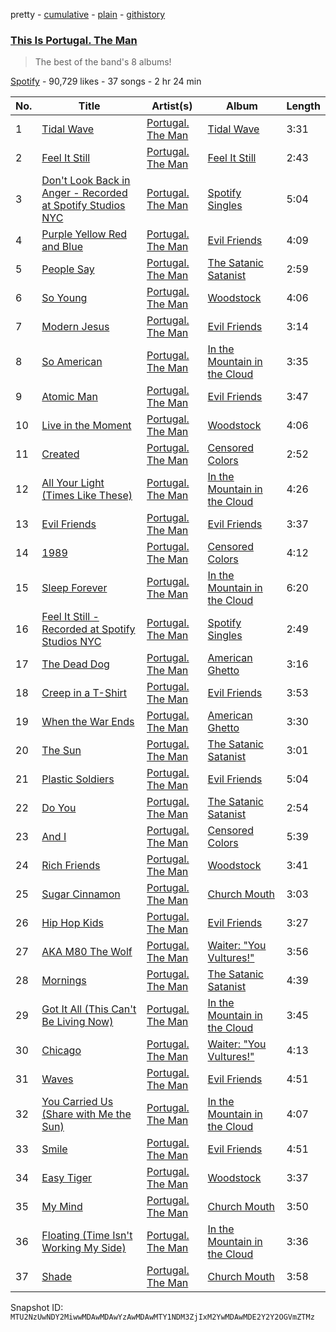 pretty - [cumulative](/playlists/cumulative/37i9dQZF1DWUbOQi4OiTx4.md) - [plain](/playlists/plain/37i9dQZF1DWUbOQi4OiTx4) - [githistory](https://github.githistory.xyz/mackorone/spotify-playlist-archive/blob/main/playlists/plain/37i9dQZF1DWUbOQi4OiTx4)

### [This Is Portugal\. The Man](https://open.spotify.com/playlist/37i9dQZF1DWUbOQi4OiTx4)

> The best of the band's 8 albums!

[Spotify](https://open.spotify.com/user/spotify) - 90,729 likes - 37 songs - 2 hr 24 min

| No. | Title | Artist(s) | Album | Length |
|---|---|---|---|---|
| 1 | [Tidal Wave](https://open.spotify.com/track/07NAYx3UuWYtW7cAT6e8Rt) | [Portugal\. The Man](https://open.spotify.com/artist/4kI8Ie27vjvonwaB2ePh8T) | [Tidal Wave](https://open.spotify.com/album/0gkdjfOtYGViTwn3tJY3U9) | 3:31 |
| 2 | [Feel It Still](https://open.spotify.com/track/7FESgYLcOufHqKlwrvJN60) | [Portugal\. The Man](https://open.spotify.com/artist/4kI8Ie27vjvonwaB2ePh8T) | [Feel It Still](https://open.spotify.com/album/2fbps64P1Z4EEktydBn9yZ) | 2:43 |
| 3 | [Don't Look Back in Anger \- Recorded at Spotify Studios NYC](https://open.spotify.com/track/7HtrKGoFZybzudx2hPOwct) | [Portugal\. The Man](https://open.spotify.com/artist/4kI8Ie27vjvonwaB2ePh8T) | [Spotify Singles](https://open.spotify.com/album/7iDdb2gzMIVZEV0ZSlXu83) | 5:04 |
| 4 | [Purple Yellow Red and Blue](https://open.spotify.com/track/4WMuY659P2MKnoW40oGXe8) | [Portugal\. The Man](https://open.spotify.com/artist/4kI8Ie27vjvonwaB2ePh8T) | [Evil Friends](https://open.spotify.com/album/6VoOCCv0bXPrTHDncJyIgF) | 4:09 |
| 5 | [People Say](https://open.spotify.com/track/4uf5rm43PiWhKjwytMwmAc) | [Portugal\. The Man](https://open.spotify.com/artist/4kI8Ie27vjvonwaB2ePh8T) | [The Satanic Satanist](https://open.spotify.com/album/04V5tTHMYIGBzcYxGMgRFn) | 2:59 |
| 6 | [So Young](https://open.spotify.com/track/4SNtyKNyYJ8ERT7YLlnFBr) | [Portugal\. The Man](https://open.spotify.com/artist/4kI8Ie27vjvonwaB2ePh8T) | [Woodstock](https://open.spotify.com/album/4VzzEviJGYUtAeSsJlI9QB) | 4:06 |
| 7 | [Modern Jesus](https://open.spotify.com/track/7iOyMOxdOULvXqUqC26spJ) | [Portugal\. The Man](https://open.spotify.com/artist/4kI8Ie27vjvonwaB2ePh8T) | [Evil Friends](https://open.spotify.com/album/6VoOCCv0bXPrTHDncJyIgF) | 3:14 |
| 8 | [So American](https://open.spotify.com/track/4vWNhCGqrNVfZxunY47GDf) | [Portugal\. The Man](https://open.spotify.com/artist/4kI8Ie27vjvonwaB2ePh8T) | [In the Mountain in the Cloud](https://open.spotify.com/album/1OWNvsDzhEwT5cXLlo9iO7) | 3:35 |
| 9 | [Atomic Man](https://open.spotify.com/track/43QhrhgRrH9NWy6eoUro4X) | [Portugal\. The Man](https://open.spotify.com/artist/4kI8Ie27vjvonwaB2ePh8T) | [Evil Friends](https://open.spotify.com/album/6VoOCCv0bXPrTHDncJyIgF) | 3:47 |
| 10 | [Live in the Moment](https://open.spotify.com/track/60eOMEt3WNVX1m1jmApmnX) | [Portugal\. The Man](https://open.spotify.com/artist/4kI8Ie27vjvonwaB2ePh8T) | [Woodstock](https://open.spotify.com/album/4VzzEviJGYUtAeSsJlI9QB) | 4:06 |
| 11 | [Created](https://open.spotify.com/track/0MLfGxS1QLKbzmzicOrFpB) | [Portugal\. The Man](https://open.spotify.com/artist/4kI8Ie27vjvonwaB2ePh8T) | [Censored Colors](https://open.spotify.com/album/2YCy2HmHCqh2yOoDuDFHhI) | 2:52 |
| 12 | [All Your Light \(Times Like These\)](https://open.spotify.com/track/3UOlYczxtt70Xj1VplXgj8) | [Portugal\. The Man](https://open.spotify.com/artist/4kI8Ie27vjvonwaB2ePh8T) | [In the Mountain in the Cloud](https://open.spotify.com/album/1OWNvsDzhEwT5cXLlo9iO7) | 4:26 |
| 13 | [Evil Friends](https://open.spotify.com/track/633TjzvG2smpc0aYgN9Xkd) | [Portugal\. The Man](https://open.spotify.com/artist/4kI8Ie27vjvonwaB2ePh8T) | [Evil Friends](https://open.spotify.com/album/6VoOCCv0bXPrTHDncJyIgF) | 3:37 |
| 14 | [1989](https://open.spotify.com/track/6zNtxhsZhTTSNGXuUGbity) | [Portugal\. The Man](https://open.spotify.com/artist/4kI8Ie27vjvonwaB2ePh8T) | [Censored Colors](https://open.spotify.com/album/2YCy2HmHCqh2yOoDuDFHhI) | 4:12 |
| 15 | [Sleep Forever](https://open.spotify.com/track/1l5lKWHRfyY7Y3FvDBXlvJ) | [Portugal\. The Man](https://open.spotify.com/artist/4kI8Ie27vjvonwaB2ePh8T) | [In the Mountain in the Cloud](https://open.spotify.com/album/1OWNvsDzhEwT5cXLlo9iO7) | 6:20 |
| 16 | [Feel It Still \- Recorded at Spotify Studios NYC](https://open.spotify.com/track/5Xh97PTcc1LxMF8sc8Xhis) | [Portugal\. The Man](https://open.spotify.com/artist/4kI8Ie27vjvonwaB2ePh8T) | [Spotify Singles](https://open.spotify.com/album/7iDdb2gzMIVZEV0ZSlXu83) | 2:49 |
| 17 | [The Dead Dog](https://open.spotify.com/track/4gYYJ29alvvWw1LEkVKkC7) | [Portugal\. The Man](https://open.spotify.com/artist/4kI8Ie27vjvonwaB2ePh8T) | [American Ghetto](https://open.spotify.com/album/7tQ6vsgZaRnCCFg7z2utU3) | 3:16 |
| 18 | [Creep in a T\-Shirt](https://open.spotify.com/track/1lpN3qsugqtMR49xwzHYnt) | [Portugal\. The Man](https://open.spotify.com/artist/4kI8Ie27vjvonwaB2ePh8T) | [Evil Friends](https://open.spotify.com/album/6VoOCCv0bXPrTHDncJyIgF) | 3:53 |
| 19 | [When the War Ends](https://open.spotify.com/track/3OH6xm8U0ln0Y0B99GStHu) | [Portugal\. The Man](https://open.spotify.com/artist/4kI8Ie27vjvonwaB2ePh8T) | [American Ghetto](https://open.spotify.com/album/7tQ6vsgZaRnCCFg7z2utU3) | 3:30 |
| 20 | [The Sun](https://open.spotify.com/track/2XeB0y0jmcoPUZpZfIZRp9) | [Portugal\. The Man](https://open.spotify.com/artist/4kI8Ie27vjvonwaB2ePh8T) | [The Satanic Satanist](https://open.spotify.com/album/04V5tTHMYIGBzcYxGMgRFn) | 3:01 |
| 21 | [Plastic Soldiers](https://open.spotify.com/track/2VjySzgGQeZcMGWuPMAnBF) | [Portugal\. The Man](https://open.spotify.com/artist/4kI8Ie27vjvonwaB2ePh8T) | [Evil Friends](https://open.spotify.com/album/6VoOCCv0bXPrTHDncJyIgF) | 5:04 |
| 22 | [Do You](https://open.spotify.com/track/0ShdRGG915hfaUs2zc0z23) | [Portugal\. The Man](https://open.spotify.com/artist/4kI8Ie27vjvonwaB2ePh8T) | [The Satanic Satanist](https://open.spotify.com/album/04V5tTHMYIGBzcYxGMgRFn) | 2:54 |
| 23 | [And I](https://open.spotify.com/track/4lmqzHHot7nTP9lCrXqB5A) | [Portugal\. The Man](https://open.spotify.com/artist/4kI8Ie27vjvonwaB2ePh8T) | [Censored Colors](https://open.spotify.com/album/2YCy2HmHCqh2yOoDuDFHhI) | 5:39 |
| 24 | [Rich Friends](https://open.spotify.com/track/18admrko96XeSCmgD76wlM) | [Portugal\. The Man](https://open.spotify.com/artist/4kI8Ie27vjvonwaB2ePh8T) | [Woodstock](https://open.spotify.com/album/4VzzEviJGYUtAeSsJlI9QB) | 3:41 |
| 25 | [Sugar Cinnamon](https://open.spotify.com/track/1h3B96lx4lywr9nddimP8d) | [Portugal\. The Man](https://open.spotify.com/artist/4kI8Ie27vjvonwaB2ePh8T) | [Church Mouth](https://open.spotify.com/album/46KiOIqiscE85WAZhDIkPv) | 3:03 |
| 26 | [Hip Hop Kids](https://open.spotify.com/track/3LBBeej1zGctWlJNpNa4I6) | [Portugal\. The Man](https://open.spotify.com/artist/4kI8Ie27vjvonwaB2ePh8T) | [Evil Friends](https://open.spotify.com/album/6VoOCCv0bXPrTHDncJyIgF) | 3:27 |
| 27 | [AKA M80 The Wolf](https://open.spotify.com/track/2RGEQlf87DCbRdSAlhRwL6) | [Portugal\. The Man](https://open.spotify.com/artist/4kI8Ie27vjvonwaB2ePh8T) | [Waiter: "You Vultures!"](https://open.spotify.com/album/1YGKEHckew6ng6P35ZbTIp) | 3:56 |
| 28 | [Mornings](https://open.spotify.com/track/7imVmxP2fucgwKlPprICRr) | [Portugal\. The Man](https://open.spotify.com/artist/4kI8Ie27vjvonwaB2ePh8T) | [The Satanic Satanist](https://open.spotify.com/album/04V5tTHMYIGBzcYxGMgRFn) | 4:39 |
| 29 | [Got It All \(This Can't Be Living Now\)](https://open.spotify.com/track/4tD3N8DxePEhUz1Bb4IL3V) | [Portugal\. The Man](https://open.spotify.com/artist/4kI8Ie27vjvonwaB2ePh8T) | [In the Mountain in the Cloud](https://open.spotify.com/album/1OWNvsDzhEwT5cXLlo9iO7) | 3:45 |
| 30 | [Chicago](https://open.spotify.com/track/667ZLHBPPTYrs0D2kYI79e) | [Portugal\. The Man](https://open.spotify.com/artist/4kI8Ie27vjvonwaB2ePh8T) | [Waiter: "You Vultures!"](https://open.spotify.com/album/1YGKEHckew6ng6P35ZbTIp) | 4:13 |
| 31 | [Waves](https://open.spotify.com/track/62d2bS1weWhdHZH1lSpJp8) | [Portugal\. The Man](https://open.spotify.com/artist/4kI8Ie27vjvonwaB2ePh8T) | [Evil Friends](https://open.spotify.com/album/6VoOCCv0bXPrTHDncJyIgF) | 4:51 |
| 32 | [You Carried Us \(Share with Me the Sun\)](https://open.spotify.com/track/2OIjLXIeX47CiRlTPzaCdI) | [Portugal\. The Man](https://open.spotify.com/artist/4kI8Ie27vjvonwaB2ePh8T) | [In the Mountain in the Cloud](https://open.spotify.com/album/1OWNvsDzhEwT5cXLlo9iO7) | 4:07 |
| 33 | [Smile](https://open.spotify.com/track/4rcNXoJfc2nMHAUXOkUiE2) | [Portugal\. The Man](https://open.spotify.com/artist/4kI8Ie27vjvonwaB2ePh8T) | [Evil Friends](https://open.spotify.com/album/6VoOCCv0bXPrTHDncJyIgF) | 4:51 |
| 34 | [Easy Tiger](https://open.spotify.com/track/3u49n658xRS0pjHxHFRkOf) | [Portugal\. The Man](https://open.spotify.com/artist/4kI8Ie27vjvonwaB2ePh8T) | [Woodstock](https://open.spotify.com/album/4VzzEviJGYUtAeSsJlI9QB) | 3:37 |
| 35 | [My Mind](https://open.spotify.com/track/4VtiqG418FJ7BtApmld9LQ) | [Portugal\. The Man](https://open.spotify.com/artist/4kI8Ie27vjvonwaB2ePh8T) | [Church Mouth](https://open.spotify.com/album/46KiOIqiscE85WAZhDIkPv) | 3:50 |
| 36 | [Floating \(Time Isn't Working My Side\)](https://open.spotify.com/track/6nb2FEA0N0xebCwoPW0RW6) | [Portugal\. The Man](https://open.spotify.com/artist/4kI8Ie27vjvonwaB2ePh8T) | [In the Mountain in the Cloud](https://open.spotify.com/album/1OWNvsDzhEwT5cXLlo9iO7) | 3:36 |
| 37 | [Shade](https://open.spotify.com/track/0BCRg55jHpvPONP7yCm87V) | [Portugal\. The Man](https://open.spotify.com/artist/4kI8Ie27vjvonwaB2ePh8T) | [Church Mouth](https://open.spotify.com/album/46KiOIqiscE85WAZhDIkPv) | 3:58 |

Snapshot ID: `MTU2NzUwNDY2MiwwMDAwMDAwYzAwMDAwMTY1NDM3ZjIxM2YwMDAwMDE2Y2Y2OGVmZTMz`